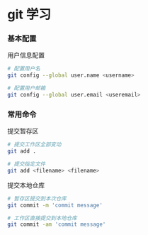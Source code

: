# git 学习



### 基本配置

用户信息配置

```bash
# 配置用户名
git config --global user.name <username>

# 配置用户邮箱
git config --global user.email <useremail>
```



### 常用命令

提交暂存区
```bash
# 提交工作区全部变动
git add .

# 提交指定文件
git add <filename> <filename>
```

提交本地仓库
```bash
# 暂存区提交到本次仓库
git commit -m 'commit message'

# 工作区直接提交到本地仓库
git commit -am 'commit message'
```

